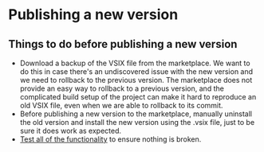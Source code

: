 # Publishing a new version

## Things to do before publishing a new version

- Download a backup of the VSIX file from the marketplace.
We want to do this in case there's an undiscovered issue with the new version and we need to rollback to the previous version.
The marketplace does not provide an easy way to rollback to a previous version, and the complicated build setup of the project can make it hard to reproduce an old VSIX file, even when we are able to rollback to its commit.
- Before publishing a new version to the marketplace, manually uninstall the old version and install the new version using the .vsix file, just to be sure it does work as expected.
- [Test all of the functionality][ThingsToTestAfterMakingChanges] to ensure nothing is broken.

[ThingsToTestAfterMakingChanges]: ThingsToTestAfterMakingChanges.md